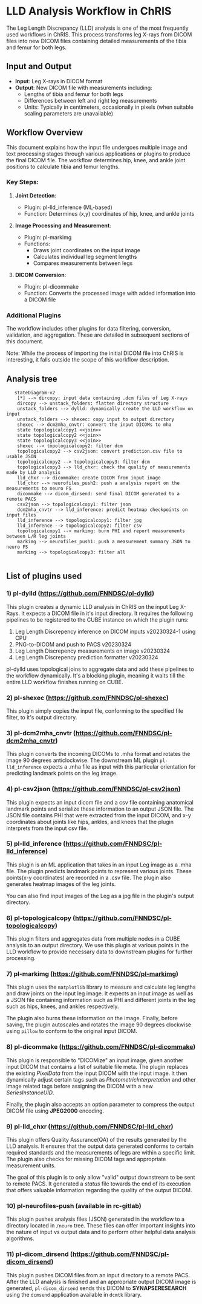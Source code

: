 # LLD Analysis Workflow in ChRIS
The Leg Length Discrepancy (LLD) analysis is one of the most frequently used workflows in ChRIS. This process transforms leg X-rays from DICOM files into new DICOM files containing detailed measurements of the tibia and femur for both legs.

## Input and Output

- **Input**: Leg X-rays in DICOM format
- **Output**: New DICOM file with measurements including:
    - Lengths of tibia and femur for both legs
    - Differences between left and right leg measurements
    - Units: Typically in centimeters, occasionally in pixels (when suitable scaling parameters are unavailable)

## Workflow Overview

This document explains how the input file undergoes multiple image and text processing stages through various applications or plugins to produce the final DICOM file. The workflow determines hip, knee, and ankle joint positions to calculate tibia and femur lengths.
### Key Steps:

1. **Joint Detection**:
   - Plugin: pl-lld_inference (ML-based)
   - Function: Determines (x,y) coordinates of hip, knee, and ankle joints

2. **Image Processing and Measurement**:
   - Plugin: pl-markimg
   - Functions:
       - Draws joint coordinates on the input image
       - Calculates individual leg segment lengths
       - Compares measurements between legs

3. **DICOM Conversion**:
   - Plugin: pl-dicommake
   - Function: Converts the processed image with added information into a DICOM file

### Additional Plugins

The workflow includes other plugins for data filtering, conversion, validation, and aggregation. These are detailed in subsequent sections of this document.

Note: While the process of importing the initial DICOM file into ChRIS is interesting, it falls outside the scope of this workflow description.

## Analysis tree

```mermaid
   stateDiagram-v2
    [*] --> dircopy: input data containing .dcm files of Leg X-rays
    dircopy --> unstack_folders: flatten directory structure
    unstack_folders --> dylld: dynamically create the LLD workflow on input
    unstack_folders --> shexec: copy input to output directory
    shexec --> dcm2mha_cnvtr: convert the input DICOMs to mha
    state topologicalcopy1 <<join>>
    state topologicalcopy2 <<join>>
    state topologicalcopy3 <<join>>
    shexec --> topologicalcopy2: filter dcm
    topologicalcopy2 --> csv2json: convert prediction.csv file to usable JSON
    topologicalcopy2 --> topologicalcopy3: filter dcm
    topologicalcopy3 --> lld_chxr: check the quality of measurements made by LLD analysis
    lld_chxr --> dicommake: create DICOM from input image
    lld_chxr --> neurofiles_push2: push a analysis report on the measurements to neuro FS
    dicommake --> dicom_dirsend: send final DICOM generated to a remote PACS
    csv2json --> topologicalcopy1: filter json
    dcm2mha_cnvtr --> lld_inference: predict heatmap checkpoints on input files
    lld_inference --> topologicalcopy1: filter jpg
    lld_inference --> topologicalcopy2: filter csv
    topologicalcopy1 --> markimg: burn PHI and report measurements between L/R leg joints
    markimg --> neurofiles_push1: push a measurement summary JSON to neuro FS
    markimg --> topologicalcopy3: filter all
    
```

## List of plugins used
### 1) pl-dylld (https://github.com/FNNDSC/pl-dylld)

This plugin creates a dynamic LLD analysis in ChRIS on the input Leg X-Rays. It expects a DICOM file in it's input directory. 
It requires the following pipelines  to be registered to the CUBE instance on which the plugin runs:

  1. Leg Length Discrepency inference on DICOM inputs v20230324-1 using CPU
  2. PNG-to-DICOM and push to PACS v20230324
  3. Leg Length Discrepency measurements on image v20230324
  4. Leg Length Discrepency prediction formatter v20230324

pl-dylld uses topological joins to aggregate data and add these pipelines to the workflow dynamically. It's a blocking 
plugin, meaning it waits till the entire LLD workflow finishes running on CUBE.

### 2) pl-shexec (https://github.com/FNNDSC/pl-shexec)
This plugin simply copies the input file, conforming to the specified file filter, to it's output directory.

### 3) pl-dcm2mha_cnvtr (https://github.com/FNNDSC/pl-dcm2mha_cnvtr)
This plugin converts the incoming DICOMs to .mha format and rotates the image 90 degrees anticlockwise. 
The downstream ML plugin ``pl-lld_inference`` expects a .mha file as input with this particular orientation for predicting
landmark points on the leg image.

### 4) pl-csv2json (https://github.com/FNNDSC/pl-csv2json)
This plugin expects an input dicom file and a csv file containing anatomical landmark points and serialize these information
to an output JSON file. The JSON file contains PHI that were extracted from the input DICOM, and x-y coordinates about 
joints like hips, ankles, and knees that the plugin interprets from the input csv file.

### 5) pl-lld_inference (https://github.com/FNNDSC/pl-lld_inference)
This plugin is an ML application that takes in an input Leg image as a .mha file. The plugin predicts landmark points to 
represent various joints. These points(x-y coordinates) are recorded in a .csv file. The plugin also generates heatmap images
of the leg joints.

You can also find input images of the Leg as a jpg file in the plugin's output directory.

### 6) pl-topologicalcopy (https://github.com/FNNDSC/pl-topologicalcopy)
This plugin filters and aggregates data from multiple nodes in a CUBE analysis to an output directory. We use this plugin 
at various points in the LLD workflow to provide necessary data to downstream plugins for further processing.

### 7) pl-markimg (https://github.com/FNNDSC/pl-markimg)
This plugin uses the ``matplotlib`` library to measure and calculate leg lengths and draw joints on the input leg image.
It expects an input image as well as a JSON file containing information such as PHI and different joints in the leg such
as hips, knees, and ankles respectively. 

The plugin also burns these information on the image. Finally, before saving, the plugin autoscales and rotates the 
image 90 degrees clockwise using `pillow` to conform to the original input DICOM.

### 8) pl-dicommake (https://github.com/FNNDSC/pl-dicommake)
This plugin is responsible to "DICOMize" an input image, given another input DICOM that contains a list of suitable file meta.
The plugin replaces the existing _PixelData_ from the input DICOM with the input image. It then dynamically adjust certain 
tags such as _PhotometricInterpretation_ and other image related tags before assigning the DICOM with a new _SeriesInstanceUID_.

Finally, the plugin also accepts an option parameter to compress the output DICOM file using **JPEG2000** encoding.

### 9) pl-lld_chxr (https://github.com/FNNDSC/pl-lld_chxr)
This plugin offers Quality Assurance(QA) of the results generated by the LLD analysis. It ensures that the output data
generated conforms to certain required standards and the measurements of legs are within a specific limit. The plugin also
checks for missing DICOM tags and appropriate measurement units.

The goal of this plugin is to only allow "valid" output downstream to be sent to remote PACS. It generated a _status_ file
towards the end of its execution that offers valuable information regarding the quality of the output DICOM.

### 10) pl-neurofiles-push (available in rc-gitlab)
This plugin pushes analysis files (JSON) generated in the workflow to a directory located in `/neuro` tree. These files 
can offer important insights into the nature of input vs output data and to perform other helpful data analysis algorithms.

### 11) pl-dicom_dirsend (https://github.com/FNNDSC/pl-dicom_dirsend)
This plugin pushes DICOM files from an input directory to a remote PACS. After the LLD analysis is finished and an 
appropriate output DICOM image is generated, `pl-dicom_dirsend` sends this DICOM to **SYNAPSERESEARCH** using the 
``dcmsend`` application available in `dcmtk` library.